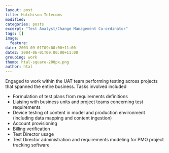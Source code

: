 ```yaml
---
layout: post
title: Hutchison Telecoms
modified:
categories: posts
excerpt: "Test Analyst/Change Management Co-ordinator"
tags: []
image:
  feature:
date: 2003-09-01T09:00:00+11:00
date2: 2004-06-01T09:00:00+11:00
grouping: work
thumb: htal-square-200px.png
author: htal
---
```


Engaged to work within the UAT team performing testing across projects that spanned the entire business. Tasks involved included

- Formulation of test plans from requirements definitions
- Liaising with business units and project teams concerning test requirements
- Device testing of content in model and production environment (including data mapping and content ingestion)
- Account provisioning
- Billing verification
- Test Director usage
- Test Director administration and requirements modeling for PMO project tracking software
